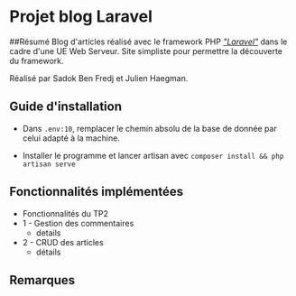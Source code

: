 # Projet blog Laravel

##Résumé
Blog d'articles réalisé avec le framework PHP [*"Laravel"*](https://laravel.com/) dans le cadre d'une UE Web Serveur. Site simpliste pour permettre la découverte du framework.

Réalisé par Sadok Ben Fredj et Julien Haegman.

## Guide d'installation

- Dans `.env:10`, remplacer le chemin absolu de la base de donnée par celui adapté à la machine.

- Installer le programme et lancer artisan avec `composer install && php artisan serve`


## Fonctionnalités implémentées

- Fonctionnalités du TP2
- 1 - Gestion des commentaires
    - details
- 2 - CRUD des articles
    - détails

## Remarques
